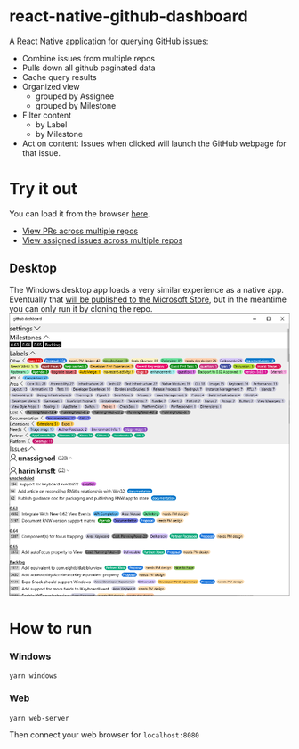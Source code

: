 # react-native-github-dashboard

A React Native application for querying GitHub issues:
- Combine issues from multiple repos
- Pulls down all github paginated data
- Cache query results
- Organized view
  - grouped by Assignee
  - grouped by Milestone
- Filter content
  - by Label
  - by Milestone
- Act on content: Issues when clicked will launch the GitHub webpage for that issue.

# Try it out

You can load it from the browser [here](https://chrisglein.github.io/github-dashboard/).

- [View PRs across multiple repos](https://chrisglein.github.io/github-dashboard/?issueType=pull_request)
- [View assigned issues across multiple repos](https://chrisglein.github.io/github-dashboard/?assignee=chrisglein)

## Desktop
The Windows desktop app loads a very similar experience as a native app. Eventually that [will be published to the Microsoft Store](https://github.com/chrisglein/react-native-github-dashboard/issues/51), but in the meantime you can only run it by cloning the repo.
![Screenshot of application](images/Screenshot.png)

# How to run

### Windows
```
yarn windows
```

### Web
```
yarn web-server
```
Then connect your web browser for `localhost:8080`

